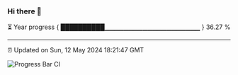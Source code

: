 ### Hi there 👋

⏳ Year progress { ██████████▁▁▁▁▁▁▁▁▁▁▁▁▁▁▁▁▁▁▁▁ } 36.27 %

---

⏰ Updated on Sun, 12 May 2024 18:21:47 GMT

![Progress Bar CI](https://github.com/liununu/liununu/workflows/Progress%20Bar%20CI/badge.svg)
